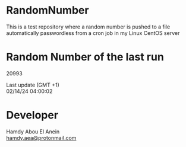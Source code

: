 # RandomNumber    
This is a test repository where a random number is pushed to a file automatically passwordless from a cron job in my Linux CentOS server    
# Random Number of the last run   
20993
      
Last update (GMT +1)    
02/14/24 04:00:02
# Developer    
Hamdy Abou El Anein   
hamdy.aea@protonmail.com
